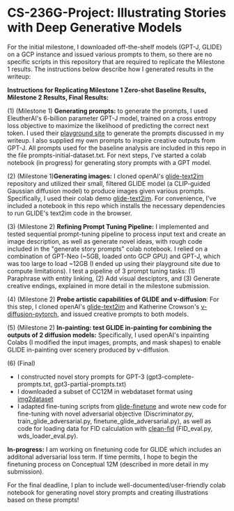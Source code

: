 # CS-236G-Project: Illustrating Stories with Deep Generative Models


For the initial milestone, I downloaded off-the-shelf models (GPT-J, GLIDE) on a GCP instance and issued various prompts to them, so there are no specific scripts in this repository that are required to replicate the Milestone 1 results. The instructions below describe how I generated results in the writeup:


**Instructions for Replicating Milestone 1 Zero-shot Baseline Results, Milestone 2 Results, Final Results:**

(1) (Milestone 1) **Generating prompts:** to generate the prompts, I used EleutherAI's 6-billion parameter GPT-J model, trained on a cross entropy loss objective to maximize the likelihood of predicting the correct next token. I used their [playground site](https://6b.eleuther.ai/) to generate the prompts discussed in my writeup. I also supplied my own prompts to inspire creative outputs from GPT-J. All prompts used for the baseline analysis are included in this repo in the file prompts-initial-dataset.txt. For next steps, I've started a colab notebook (in progress) for generating story prompts with a GPT model. 

(2) (Milestone 1)**Generating images:** I cloned openAI's [glide-text2im](https://github.com/openai/glide-text2im) repository and utilized their small, filtered GLIDE model (a CLIP-guided Gaussian diffusion model) to produce images given various prompts. Specifically, I used their colab demo [glide-text2im](https://github.com/openai/glide-text2im/blob/main/notebooks/text2im.ipynb). For convenience, I've included a notebook in this repo which installs the necessary dependencies to run GLIDE's text2im code in the browser. 

(3) (Milestone 2) **Refining Prompt Tuning Pipeline:** I implemented and tested sequential prompt-tuning pipeline to process input text and
create an image description, as well as generate novel ideas, with rough code included in the "generate story prompts" colab notebook. I relied on a combination of GPT-Neo (~5GB, loaded onto GCP GPU) and GPT-J, which was too large to load ~12GB (I ended up using their playground site due to compute limitations). I test a pipeline of 3 prompt tuning tasks: (1) Paraphrase with entity linking, (2) Add visual desciptors, and (3) Generate creative endings, explained in more detail in the milestone submission. 

(4) (Milestone 2) **Probe artistic capabilities of GLIDE and v-diffusion**: For this step, I cloned openAI's [glide-text2im](https://github.com/openai/glide-text2im) and Katherine Crowson's [v-diffusion-pytorch](https://github.com/crowsonkb/v-diffusion-pytorch), and issued creative prompts to both models. 


(5) (Milestone 2) **In-painting: test GLIDE in-painting for combining the outputs of 2 diffusion models:** Specifically, I used openAI's inpainting Colabs (I modified the input images, prompts, and mask shapes) to enable GLIDE in-painting over scenery produced by v-diffusion. 

(6) (Final)
- I constructed novel story prompts for GPT-3 (gpt3-complete-prompts.txt, gpt3-partial-prompts.txt)
- I downloaded a subset of CC12M in webdataset format using [img2dataset](https://github.com/rom1504/img2dataset/blob/main/dataset_examples/mscoco.md)
- I adapted fine-tuning scripts from [glide-finetune](https://github.com/afiaka87/glide-finetune) and wrote new code for fine-tuning with novel adversarial objective (Discriminator.py, train_glide_adversarial.py, finetune_glide_adversarial.py), as well as code for loading data for FID calculation with [clean-fid](https://github.com/GaParmar/clean-fid) (FID_eval.py, wds_loader_eval.py).





**In-progress:** I am working on finetuning code for GLIDE which includes an additonal adversarial loss term. If time permits, I hope to begin the finetuning process on Conceptual 12M (described in more detail in my submission). 


For the final deadline, I plan to include well-documented/user-friendly colab notebook for generating novel story prompts and creating illustrations based on these prompts!
